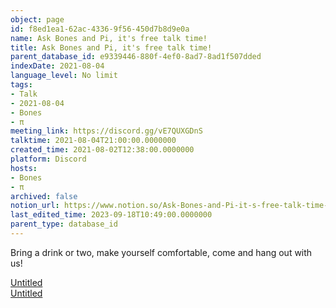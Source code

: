 ```yaml
---
object: page
id: f8ed1ea1-62ac-4336-9f56-450d7b8d9e0a
name: Ask Bones and Pi, it's free talk time!
title: Ask Bones and Pi, it's free talk time!
parent_database_id: e9339446-880f-4ef0-8ad7-8ad1f507dded
indexDate: 2021-08-04
language_level: No limit
tags:
- Talk
- 2021-08-04
- Bones
- π
meeting_link: https://discord.gg/vE7QUXGDnS
talktime: 2021-08-04T21:00:00.0000000
created_time: 2021-08-02T12:38:00.0000000
platform: Discord
hosts:
- Bones
- π
archived: false
notion_url: https://www.notion.so/Ask-Bones-and-Pi-it-s-free-talk-time-f8ed1ea162ac43369f56450d7b8d9e0a
last_edited_time: 2023-09-18T10:49:00.0000000
parent_type: database_id
---
```


Bring a drink or two, make yourself comfortable, come and hang out with us!

[Untitled](https://www.notion.so/12c4a9e645d54aefa860b5f927a0b220)   
[Untitled](https://www.notion.so/482e61b02b9c4456b2b4fe86bb7544c6)   







